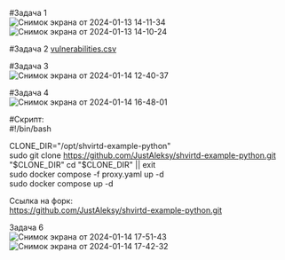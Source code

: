#Задача 1  
![Снимок экрана от 2024-01-13 14-11-34](https://github.com/JustAleksy/05-virt-04-docker-in-practice/assets/143338652/19b30259-f9a8-4659-be96-612da2cf278a)
![Снимок экрана от 2024-01-13 14-10-24](https://github.com/JustAleksy/05-virt-04-docker-in-practice/assets/143338652/214d04cd-cc6e-4a25-9989-145403b38188)

#Задача 2 
[vulnerabilities.csv](https://github.com/JustAleksy/05-virt-04-docker-in-practice/files/13931923/vulnerabilities.csv)

#Задача 3  
![Снимок экрана от 2024-01-14 12-40-37](https://github.com/JustAleksy/05-virt-04-docker-in-practice/assets/143338652/ad6f3dfa-479a-4b83-b63f-a2d34311f368)

#Задача 4  
![Снимок экрана от 2024-01-14 16-48-01](https://github.com/JustAleksy/05-virt-04-docker-in-practice/assets/143338652/05806941-19c3-4d2b-ab4f-f48106cfb083)

#Скрипт:  
#!/bin/bash  

CLONE_DIR="/opt/shvirtd-example-python"  
sudo git clone https://github.com/JustAleksy/shvirtd-example-python.git "$CLONE_DIR"  
cd "$CLONE_DIR" || exit  
sudo docker compose -f proxy.yaml up -d  
sudo docker compose up -d  

Ссылка на форк:  
https://github.com/JustAleksy/shvirtd-example-python.git

Задача 6  
![Снимок экрана от 2024-01-14 17-51-43](https://github.com/JustAleksy/05-virt-04-docker-in-practice/assets/143338652/17c57c9e-8fb6-43cc-9bb7-9ba584cdbda3)
![Снимок экрана от 2024-01-14 17-42-32](https://github.com/JustAleksy/05-virt-04-docker-in-practice/assets/143338652/08793625-ef74-4f4a-aae5-4ada796d0cbb)



